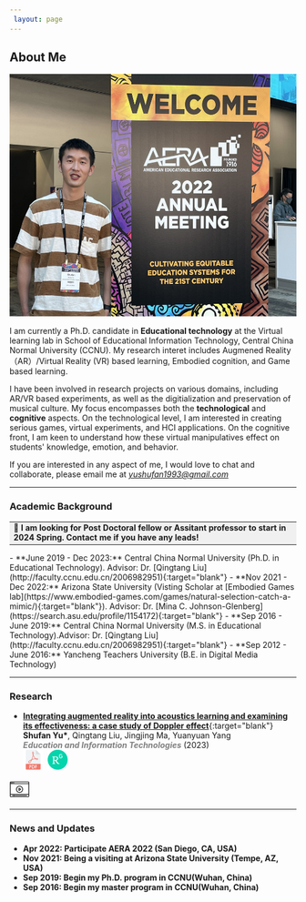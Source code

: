 ```yaml
---
 layout: page
---
```


## About Me

<img src="/images/ShufanAERA.jpg" class="floatpic" width="568" height="426" >



I am currently a Ph.D. candidate in **Educational technology** at the Virtual learning lab in School of Educational Information Technology, Central China Normal University (CCNU). My research interet includes Augmened Reality（AR）/Virtual Reality (VR) based learning, Embodied cognition, and Game based learning. 

I have been involved in research projects on various domains, including AR/VR based experiments, as well as the digitialization and preservation of musical culture. My focus encompasses both the **technological** and **cognitive** aspects. On the technological level, I am interested in creating serious games, virtual experiments, and HCI applications. On the cognitive front, I am keen to understand how these virtual manipulatives effect on students' knowledge, emotion, and behavior.

If you are interested in any aspect of me, I would love to chat and collaborate, please email me at  *[yushufan1993@gmail.com](mailto:yushufan1993@gmail.com)*
<br>

---
### Academic Background

<table><tr><td bgcolor=	'#F0F0F0'><b>📣 I am looking for Post Doctoral fellow or Assitant professor to start in 2024 Spring. Contact me if you have any leads!</b></td></tr></table>
- **June 2019 - Dec 2023:** Central China Normal University (Ph.D. in Educational Technology). Advisor: Dr. [Qingtang Liu](http://faculty.ccnu.edu.cn/2006982951){:target="blank"}
- **Nov 2021 - Dec 2022:** Arizona State University (Visting Scholar at [Embodied Games lab](https://www.embodied-games.com/games/natural-selection-catch-a-mimic/){:target="blank"}). Advisor: Dr. [Mina C. Johnson-Glenberg](https://search.asu.edu/profile/1154172){:target="blank"}
- **Sep 2016 - June 2019:** Central China Normal University (M.S. in Educational Technology).Advisor: Dr. [Qingtang Liu](http://faculty.ccnu.edu.cn/2006982951){:target="blank"}
- **Sep 2012 - June 2016:** Yancheng Teachers University (B.E. in Digital Media Technology)



---
### Research


- [**Integrating augmented reality into acoustics learning and examining its effectiveness: a case study of Doppler effect**](https://www.researchgate.net/publication/372857748_Integrating_augmented_reality_into_acoustics_learning_and_examining_its_effectiveness_a_case_study_of_Doppler_effect?_sg%5B0%5D=AsQXk_A29IDT_3WR2BdTsSBwuxTzt_vL_Sbitn4btFrL_LpFP2VYdF2wAGSDfHPPWGckUfRDEDndFW_-GQlmrozm8swZuPt059iU-ch9.-GL8DBYdqdupaPJIO_lX77ZhQXZWtfYW1LM0XcQSNe8y9KX4BY9R4CkXaeqCd0JI02G4f3dFSfKfxHPnxiSayw&_tp=eyJjb250ZXh0Ijp7ImZpcnN0UGFnZSI6Il9kaXJlY3QiLCJwYWdlIjoicHJvZmlsZSIsInByZXZpb3VzUGFnZSI6InByb2ZpbGUiLCJwb3NpdGlvbiI6InBhZ2VDb250ZW50In19){:target="blank"} <br>**Shufan Yu\***, Qingtang Liu, Jingjing Ma, Yuanyuan Yang  <br>***<font color="grey">Education and Information Technologies</font>*** (2023)<br>
<img src="/images/icons/pdf-file.png" width="35" height="35">&nbsp;
<img src="/images/icons/ResearchGate_icon_SVG.svg.png"  width="35" height="35">&nbsp;
<img src="/images/icons/Video_icon.png" width="35" height="35">



---

### News and Updates

- **Apr 2022: Participate AERA 2022 (San Diego, CA, USA)**
- **Nov 2021: Being a visiting at Arizona State University (Tempe, AZ, USA)**
- **Sep 2019: Begin my Ph.D. program in CCNU(Wuhan, China)**
- **Sep 2016: Begin my master program in CCNU(Wuhan, China)**


<br>
